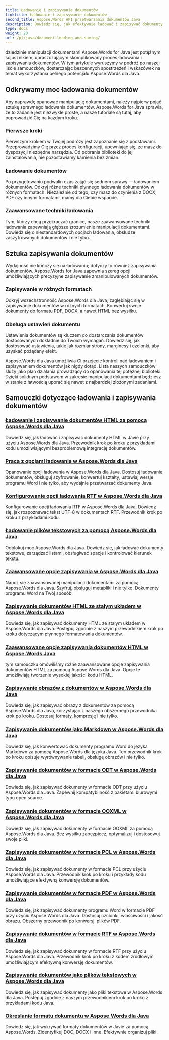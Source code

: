 ```yaml
---
title: Ładowanie i zapisywanie dokumentów
linktitle: Ładowanie i zapisywanie dokumentów
second_title: Aspose.Words API przetwarzania dokumentów Java
description: Dowiedz się, jak efektywnie ładować i zapisywać dokumenty przy użyciu Aspose.Words dla Java, z naszej obszernej listy samouczków. Opanuj z łatwością manipulację dokumentami.
type: docs
weight: 20
url: /pl/java/document-loading-and-saving/
---
```



dziedzinie manipulacji dokumentami Aspose.Words for Java jest potężnym sojusznikiem, upraszczającym skomplikowany proces ładowania i zapisywania dokumentów. W tym artykule wyruszymy w podróż po naszej liście samouczków, dostarczając bezcennych spostrzeżeń i wskazówek na temat wykorzystania pełnego potencjału Aspose.Words dla Java.

## Odkrywamy moc ładowania dokumentów

Aby naprawdę opanować manipulację dokumentami, należy najpierw pojąć sztukę sprawnego ładowania dokumentów. Aspose.Words for Java sprawia, że to zadanie jest niezwykle proste, a nasze tutoriale są tutaj, aby poprowadzić Cię na każdym kroku.

### Pierwsze kroki

Pierwszym krokiem w Twojej podróży jest zapoznanie się z podstawami. Przeprowadzimy Cię przez proces konfiguracji, upewniając się, że masz do dyspozycji niezbędne narzędzia. Od pobrania biblioteki do jej zainstalowania, nie pozostawiamy kamienia bez zmian.

### Ładowanie dokumentów

Po przygotowaniu podwalin czas zająć się sednem sprawy — ładowaniem dokumentów. Odkryj różne techniki płynnego ładowania dokumentów w różnych formatach. Niezależnie od tego, czy masz do czynienia z DOCX, PDF czy innymi formatami, mamy dla Ciebie wsparcie.

### Zaawansowane techniki ładowania

Tym, którzy chcą przekraczać granice, nasze zaawansowane techniki ładowania zapewniają głębsze zrozumienie manipulacji dokumentami. Dowiedz się o niestandardowych opcjach ładowania, obsłudze zaszyfrowanych dokumentów i nie tylko.

## Sztuka zapisywania dokumentów

Wydajność nie kończy się na ładowaniu; dotyczy to również zapisywania dokumentów. Aspose.Words for Java zapewnia szereg opcji umożliwiających precyzyjne zapisywanie zmanipulowanych dokumentów.

### Zapisywanie w różnych formatach

Odkryj wszechstronność Aspose.Words dla Java, zagłębiając się w zapisywanie dokumentów w różnych formatach. Konwertuj swoje dokumenty do formatu PDF, DOCX, a nawet HTML bez wysiłku.

### Obsługa ustawień dokumentu

Ustawienia dokumentów są kluczem do dostarczania dokumentów dostosowanych dokładnie do Twoich wymagań. Dowiedz się, jak dostosować ustawienia, takie jak rozmiar strony, marginesy i czcionki, aby uzyskać pożądany efekt.

Aspose.Words dla Java umożliwia Ci przejęcie kontroli nad ładowaniem i zapisywaniem dokumentów jak nigdy dotąd. Lista naszych samouczków służy jako plan działania prowadzący do opanowania tej potężnej biblioteki. Dzięki solidnym podstawom w zakresie manipulacji dokumentami będziesz w stanie z łatwością uporać się nawet z najbardziej złożonymi zadaniami.

## Samouczki dotyczące ładowania i zapisywania dokumentów
### [Ładowanie i zapisywanie dokumentów HTML za pomocą Aspose.Words dla Java](./loading-and-saving-html-documents/)
Dowiedz się, jak ładować i zapisywać dokumenty HTML w Javie przy użyciu Aspose.Words dla Java. Przewodnik krok po kroku z przykładami kodu umożliwiającymi bezproblemową integrację dokumentów.
### [Praca z opcjami ładowania w Aspose.Words dla Java](./using-load-options/)
Opanowanie opcji ładowania w Aspose.Words dla Java. Dostosuj ładowanie dokumentów, obsługuj szyfrowanie, konwertuj kształty, ustawiaj wersje programu Word i nie tylko, aby wydajnie przetwarzać dokumenty Java.
### [Konfigurowanie opcji ładowania RTF w Aspose.Words dla Java](./configuring-rtf-load-options/)
Konfigurowanie opcji ładowania RTF w Aspose.Words dla Java. Dowiedz się, jak rozpoznawać tekst UTF-8 w dokumentach RTF. Przewodnik krok po kroku z przykładami kodu.
### [Ładowanie plików tekstowych za pomocą Aspose.Words dla Java](./loading-text-files/)
Odblokuj moc Aspose.Words dla Java. Dowiedz się, jak ładować dokumenty tekstowe, zarządzać listami, obsługiwać spacje i kontrolować kierunek tekstu.
### [Zaawansowane opcje zapisywania w Aspose.Words dla Java](./advance-saving-options/)
Naucz się zaawansowanej manipulacji dokumentami za pomocą Aspose.Words dla Java. Szyfruj, obsługuj metapliki i nie tylko. Dokumenty programu Word na Twój sposób.
### [Zapisywanie dokumentów HTML ze stałym układem w Aspose.Words dla Java](./saving-html-documents-with-fixed-layout/)
Dowiedz się, jak zapisywać dokumenty HTML ze stałym układem w Aspose.Words dla Java. Postępuj zgodnie z naszym przewodnikiem krok po kroku dotyczącym płynnego formatowania dokumentów.
### [Zaawansowane opcje zapisywania dokumentów HTML w Aspose.Words Java](./advance-html-documents-saving-options/)
tym samouczku omówiliśmy różne zaawansowane opcje zapisywania dokumentów HTML za pomocą Aspose.Words dla Java. Opcje te umożliwiają tworzenie wysokiej jakości kodu HTML.
### [Zapisywanie obrazów z dokumentów w Aspose.Words dla Java](./saving-images-from-documents/)
Dowiedz się, jak zapisywać obrazy z dokumentów za pomocą Aspose.Words dla Java, korzystając z naszego obszernego przewodnika krok po kroku. Dostosuj formaty, kompresję i nie tylko.
### [Zapisywanie dokumentów jako Markdown w Aspose.Words dla Java](./saving-documents-as-markdown/)
Dowiedz się, jak konwertować dokumenty programu Word do języka Markdown za pomocą Aspose.Words dla języka Java. Ten przewodnik krok po kroku opisuje wyrównywanie tabeli, obsługę obrazów i nie tylko.
### [Zapisywanie dokumentów w formacie ODT w Aspose.Words dla Java](./saving-documents-as-odt-format/)
Dowiedz się, jak zapisywać dokumenty w formacie ODT przy użyciu Aspose.Words dla Java. Zapewnij kompatybilność z pakietami biurowymi typu open source. 
### [Zapisywanie dokumentów w formacie OOXML w Aspose.Words dla Java](./saving-documents-as-ooxml-format/)
Dowiedz się, jak zapisywać dokumenty w formacie OOXML za pomocą Aspose.Words dla Java. Bez wysiłku zabezpiecz, optymalizuj i dostosowuj swoje pliki. 
### [Zapisywanie dokumentów w formacie PCL w Aspose.Words dla Java](./saving-documents-as-pcl-format/)
Dowiedz się, jak zapisywać dokumenty w formacie PCL przy użyciu Aspose.Words dla Java. Przewodnik krok po kroku i przykłady kodu umożliwiające efektywną konwersję dokumentów.
### [Zapisywanie dokumentów w formacie PDF w Aspose.Words dla Java](./saving-documents-as-pdf/)
Dowiedz się, jak zapisywać dokumenty programu Word w formacie PDF przy użyciu Aspose.Words dla Java. Dostosuj czcionki, właściwości i jakość obrazu. Obszerny przewodnik po konwersji plików PDF.
### [Zapisywanie dokumentów w formacie RTF w Aspose.Words dla Java](./saving-documents-as-rtf-format/)
Dowiedz się, jak zapisywać dokumenty w formacie RTF przy użyciu Aspose.Words dla Java. Przewodnik krok po kroku z kodem źródłowym umożliwiającym efektywną konwersję dokumentów.
### [Zapisywanie dokumentów jako plików tekstowych w Aspose.Words dla Java](./saving-documents-as-text-files/)
Dowiedz się, jak zapisywać dokumenty jako pliki tekstowe w Aspose.Words dla Java. Postępuj zgodnie z naszym przewodnikiem krok po kroku z przykładami kodu Java.
### [Określanie formatu dokumentu w Aspose.Words dla Java](./determining-document-format/)
Dowiedz się, jak wykrywać formaty dokumentów w Javie za pomocą Aspose.Words. Zidentyfikuj DOC, DOCX i inne. Efektywnie organizuj pliki.